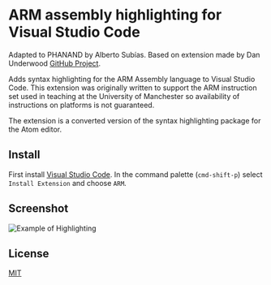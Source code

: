 # ARM assembly highlighting for Visual Studio Code

Adapted to PHANAND by Alberto Subías. Based on extension made by Dan Underwood [GitHub Project](https://github.com/dan-c-underwood/vscode-arm).

Adds syntax highlighting for the ARM Assembly language to Visual Studio Code. This extension was originally written to support the ARM instruction set used in teaching at the University of Manchester so availability of instructions on platforms is not guaranteed.

The extension is a converted version of the syntax highlighting package for the Atom editor.

## Install

First install [Visual Studio Code](https://code.visualstudio.com). In the command palette (`cmd-shift-p`) select `Install Extension` and choose `ARM`.  

## Screenshot

![Example of Highlighting](https://raw.githubusercontent.com/dan-c-underwood/vscode-arm/master/images/example.png)

## License
[MIT](LICENSE)